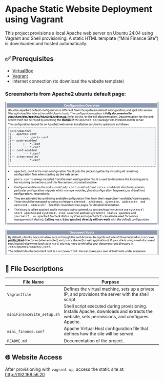 # Apache Static Website Deployment using Vagrant

This project provisions a local Apache web server on Ubuntu 24.04 using Vagrant and Shell provisioning. A static HTML template (“Mini Finance Site”) is downloaded and hosted automatically.

## ✅ Prerequisites

- [VirtualBox](https://www.virtualbox.org/)
- [Vagrant](https://www.vagrantup.com/)
- Internet connection (to download the website template)

### Screenshorts from Apache2 ubuntu default page:
![Configure Overview](https://github.com/aadaRkdk/devops-journey/blob/main/04-server-deployment/01-apache-static-site/Configure_overview.png)

![Documents Roots](https://github.com/aadaRkdk/devops-journey/blob/main/04-server-deployment/01-apache-static-site/Documents_roots.png)


## 📁 File Descriptions

| File Name                  | Purpose |
|---------------------------|---------|
| `Vagrantfile`             | Defines the virtual machine, sets up a private IP, and provisions the server with the shell script. |
| `miniFinanceSite_setup.sh`| Shell script executed during provisioning. Installs Apache, downloads and extracts the website, sets permissions, and configures Apache. |
| `mini_finance.conf`       | Apache Virtual Host configuration file that defines how the site will be served. |
| `README.md`               | Documentation of the project. |

## 🌐 Website Access

After provisioning with `vagrant up`, access the static site at: http://192.168.56.20


